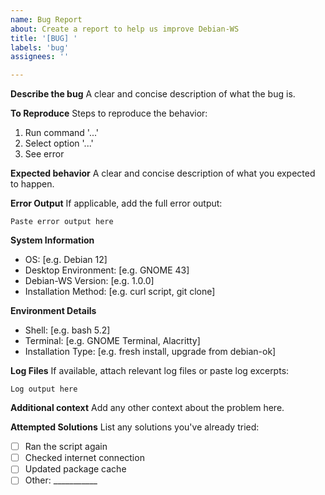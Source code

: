 ```yaml
---
name: Bug Report
about: Create a report to help us improve Debian-WS
title: '[BUG] '
labels: 'bug'
assignees: ''

---
```


**Describe the bug**
A clear and concise description of what the bug is.

**To Reproduce**
Steps to reproduce the behavior:
1. Run command '...'
2. Select option '...'
3. See error

**Expected behavior**
A clear and concise description of what you expected to happen.

**Error Output**
If applicable, add the full error output:
```
Paste error output here
```

**System Information**
- OS: [e.g. Debian 12]
- Desktop Environment: [e.g. GNOME 43]
- Debian-WS Version: [e.g. 1.0.0]
- Installation Method: [e.g. curl script, git clone]

**Environment Details**
- Shell: [e.g. bash 5.2]
- Terminal: [e.g. GNOME Terminal, Alacritty]
- Installation Type: [e.g. fresh install, upgrade from debian-ok]

**Log Files**
If available, attach relevant log files or paste log excerpts:
```
Log output here
```

**Additional context**
Add any other context about the problem here.

**Attempted Solutions**
List any solutions you've already tried:
- [ ] Ran the script again
- [ ] Checked internet connection
- [ ] Updated package cache
- [ ] Other: ___________
